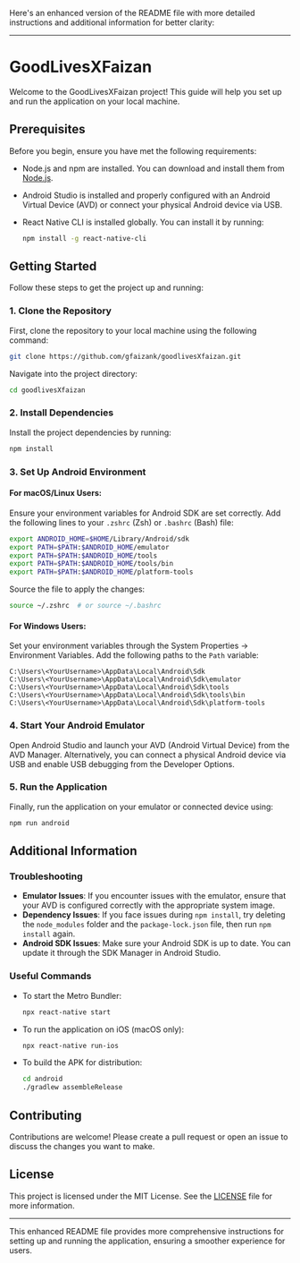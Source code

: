 Here's an enhanced version of the README file with more detailed instructions and additional information for better clarity:

---

# GoodLivesXFaizan

Welcome to the GoodLivesXFaizan project! This guide will help you set up and run the application on your local machine.

## Prerequisites

Before you begin, ensure you have met the following requirements:

- Node.js and npm are installed. You can download and install them from [Node.js](https://nodejs.org/).
- Android Studio is installed and properly configured with an Android Virtual Device (AVD) or connect your physical Android device via USB.
- React Native CLI is installed globally. You can install it by running:

  ```bash
  npm install -g react-native-cli
  ```

## Getting Started

Follow these steps to get the project up and running:

### 1. Clone the Repository

First, clone the repository to your local machine using the following command:

```bash
git clone https://github.com/gfaizank/goodlivesXfaizan.git
```

Navigate into the project directory:

```bash
cd goodlivesXfaizan
```

### 2. Install Dependencies

Install the project dependencies by running:

```bash
npm install
```

### 3. Set Up Android Environment

#### For macOS/Linux Users:

Ensure your environment variables for Android SDK are set correctly. Add the following lines to your `.zshrc` (Zsh) or `.bashrc` (Bash) file:

```bash
export ANDROID_HOME=$HOME/Library/Android/sdk
export PATH=$PATH:$ANDROID_HOME/emulator
export PATH=$PATH:$ANDROID_HOME/tools
export PATH=$PATH:$ANDROID_HOME/tools/bin
export PATH=$PATH:$ANDROID_HOME/platform-tools
```

Source the file to apply the changes:

```bash
source ~/.zshrc  # or source ~/.bashrc
```

#### For Windows Users:

Set your environment variables through the System Properties -> Environment Variables. Add the following paths to the `Path` variable:

```
C:\Users\<YourUsername>\AppData\Local\Android\Sdk
C:\Users\<YourUsername>\AppData\Local\Android\Sdk\emulator
C:\Users\<YourUsername>\AppData\Local\Android\Sdk\tools
C:\Users\<YourUsername>\AppData\Local\Android\Sdk\tools\bin
C:\Users\<YourUsername>\AppData\Local\Android\Sdk\platform-tools
```

### 4. Start Your Android Emulator

Open Android Studio and launch your AVD (Android Virtual Device) from the AVD Manager. Alternatively, you can connect a physical Android device via USB and enable USB debugging from the Developer Options.

### 5. Run the Application

Finally, run the application on your emulator or connected device using:

```bash
npm run android
```

## Additional Information

### Troubleshooting

- **Emulator Issues**: If you encounter issues with the emulator, ensure that your AVD is configured correctly with the appropriate system image.
- **Dependency Issues**: If you face issues during `npm install`, try deleting the `node_modules` folder and the `package-lock.json` file, then run `npm install` again.
- **Android SDK Issues**: Make sure your Android SDK is up to date. You can update it through the SDK Manager in Android Studio.

### Useful Commands

- To start the Metro Bundler:

  ```bash
  npx react-native start
  ```

- To run the application on iOS (macOS only):

  ```bash
  npx react-native run-ios
  ```

- To build the APK for distribution:

  ```bash
  cd android
  ./gradlew assembleRelease
  ```

## Contributing

Contributions are welcome! Please create a pull request or open an issue to discuss the changes you want to make.

## License

This project is licensed under the MIT License. See the [LICENSE](LICENSE) file for more information.

---

This enhanced README file provides more comprehensive instructions for setting up and running the application, ensuring a smoother experience for users.